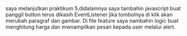 saya melanjutkan praktikum 5,didalamnya saya tambahin javascript buat panggil button terus dikasih EventListener jika tombolnya di klik akan merubah paragraf dan gambar.
Di file feature saya nambahin logic buat menghitung harga dan mwnampilkan pesan kepada user melalui alert.
